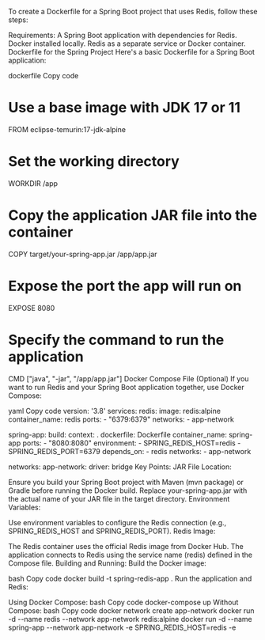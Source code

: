 
To create a Dockerfile for a Spring Boot project that uses Redis, follow these steps:

Requirements:
A Spring Boot application with dependencies for Redis.
Docker installed locally.
Redis as a separate service or Docker container.
Dockerfile for the Spring Project
Here's a basic Dockerfile for a Spring Boot application:

dockerfile
Copy code
# Use a base image with JDK 17 or 11
FROM eclipse-temurin:17-jdk-alpine

# Set the working directory
WORKDIR /app

# Copy the application JAR file into the container
COPY target/your-spring-app.jar /app/app.jar

# Expose the port the app will run on
EXPOSE 8080

# Specify the command to run the application
CMD ["java", "-jar", "/app/app.jar"]
Docker Compose File (Optional)
If you want to run Redis and your Spring Boot application together, use Docker Compose:

yaml
Copy code
version: '3.8'
services:
  redis:
    image: redis:alpine
    container_name: redis
    ports:
      - "6379:6379"
    networks:
      - app-network

  spring-app:
    build:
      context: .
      dockerfile: Dockerfile
    container_name: spring-app
    ports:
      - "8080:8080"
    environment:
      - SPRING_REDIS_HOST=redis
      - SPRING_REDIS_PORT=6379
    depends_on:
      - redis
    networks:
      - app-network

networks:
  app-network:
    driver: bridge
Key Points:
JAR File Location:

Ensure you build your Spring Boot project with Maven (mvn package) or Gradle before running the Docker build.
Replace your-spring-app.jar with the actual name of your JAR file in the target directory.
Environment Variables:

Use environment variables to configure the Redis connection (e.g., SPRING_REDIS_HOST and SPRING_REDIS_PORT).
Redis Image:

The Redis container uses the official Redis image from Docker Hub. The application connects to Redis using the service name (redis) defined in the Compose file.
Building and Running:
Build the Docker image:

bash
Copy code
docker build -t spring-redis-app .
Run the application and Redis:

Using Docker Compose:
bash
Copy code
docker-compose up
Without Compose:
bash
Copy code
docker network create app-network
docker run -d --name redis --network app-network redis:alpine
docker run -d --name spring-app --network app-network -e SPRING_REDIS_HOST=redis -e